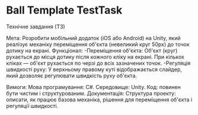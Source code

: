 # Ball Template TestTask
Технічне завдання (ТЗ)

  Мета:
Розробити мобільний додаток (iOS або Android) на Unity, який реалізує механіку переміщення об'єкта (невеликий круг 50px) до точок дотику на екрані.
  Функціонал:
-Переміщення об'єкта:
Об'єкт (круг) рухається до місця дотику після кожного кліку на екрані.
При кількох кліках — об'єкт рухається по черзі до всіх зазначених точок.
-Регуляція швидкості руху:
У верхньому правому куті відображається слайдер, який дозволяє регулювати швидкість руху об'єкта.

  Вимоги:
Мова програмування: C#.
Середовище: Unity.
Код: повинен бути чистим і структурованим.
Документація:
Структура проекту: описати, як працює базова механіка, рішення для переміщення об'єкта і регуляції швидкості.
